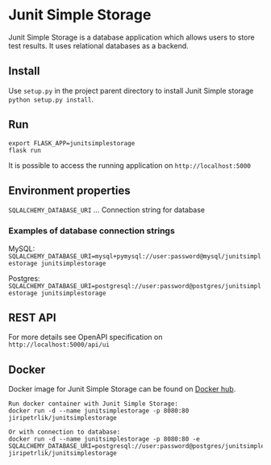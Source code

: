 # Junit Simple Storage

Junit Simple Storage is a database application which
allows users to store test results. It uses relational
databases as a backend.

## Install

Use `setup.py` in the project parent directory to install
Junit Simple storage `python setup.py install`.

## Run

```
export FLASK_APP=junitsimplestorage
flask run
```

It is possible to access the running application on `http://localhost:5000`

## Environment properties

`SQLALCHEMY_DATABASE_URI` ... Connection string for database

### Examples of database connection strings

MySQL: `SQLALCHEMY_DATABASE_URI=mysql+pymysql://user:password@mysql/junitsimplestorage junitsimplestorage`

Postgres: `SQLALCHEMY_DATABASE_URI=postgresql://user:password@postgres/junitsimplestorage junitsimplestorage`

## REST API

For more details see OpenAPI specification on `http://localhost:5000/api/ui`

## Docker

Docker image for Junit Simple Storage can be found on
[Docker hub](https://hub.docker.com/r/jiripetrlik/junitsimplestorage).

```
Run docker container with Junit Simple Storage:
docker run -d --name junitsimplestorage -p 8080:80 jiripetrlik/junitsimplestorage

Or with connection to database:
docker run -d --name junitsimplestorage -p 8080:80 -e SQLALCHEMY_DATABASE_URI=postgresql://user:password@postgres/junitsimplestorage jiripetrlik/junitsimplestorage
```
